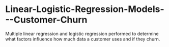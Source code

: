 # Linear-Logistic-Regression-Models---Customer-Churn
Multiple linear regression and logistic regression performed to determine what factors influence how much data a customer uses and if they churn.
